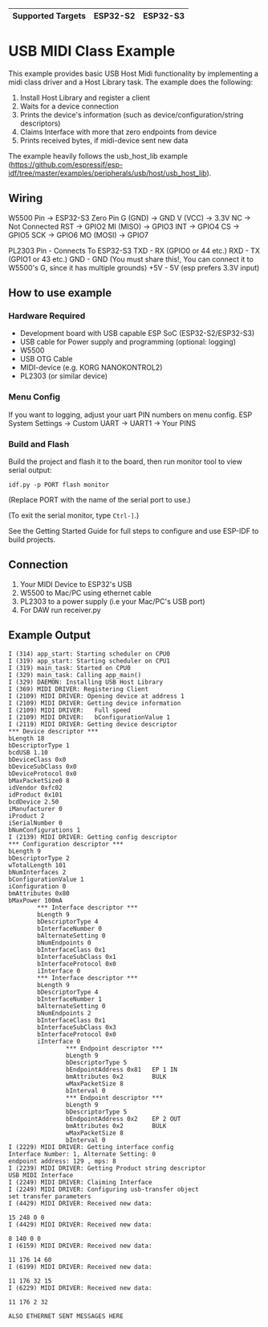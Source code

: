 | Supported Targets | ESP32-S2 | ESP32-S3 |
| ----------------- | -------- | -------- |

# USB MIDI Class Example


This example provides basic USB Host Midi functionality by implementing a midi class driver and a Host Library task. The example does the following:

1. Install Host Library and register a client
2. Waits for a device connection
3. Prints the device's information (such as device/configuration/string descriptors)
4. Claims Interface with more that zero endpoints from device
5. Prints received bytes, if midi-device sent new data

The example heavily follows the usb_host_lib example (https://github.com/espressif/esp-idf/tree/master/examples/peripherals/usb/host/usb_host_lib).

## Wiring

W5500 Pin -> ESP32-S3 Zero Pin
G (GND)   -> GND
V (VCC)   -> 3.3V
NC        -> Not Connected
RST       -> GPIO2
MI (MISO) -> GPIO3
INT       -> GPIO4
CS        -> GPIO5
SCK       -> GPIO6
MO (MOSI) -> GPIO7

PL2303 Pin - Connects To ESP32-S3
TXD - RX (GPIO0 or 44 etc.)
RXD - TX (GPIO1 or 43 etc.)
GND - GND (You must share this!, You can connect it to W5500's G, since it has multiple grounds)
+5V - 5V (esp prefers 3.3V input)


## How to use example

### Hardware Required

- Development board with USB capable ESP SoC (ESP32-S2/ESP32-S3)
- USB cable for Power supply and programming (optional: logging)
- W5500
- USB OTG Cable
- MIDI-device (e.g. KORG NANOKONTROL2)
- PL2303 (or similar device)

### Menu Config
If you want to logging, adjust your uart PIN numbers on menu config.
ESP System Settings -> Custom UART -> UART1 -> Your PINS

### Build and Flash

Build the project and flash it to the board, then run monitor tool to view serial output:

```
idf.py -p PORT flash monitor
```

(Replace PORT with the name of the serial port to use.)

(To exit the serial monitor, type ``Ctrl-]``.)

See the Getting Started Guide for full steps to configure and use ESP-IDF to build projects.

## Connection

1. Your MIDI Device to ESP32's USB
2. W5500 to Mac/PC using ethernet cable
3. PL2303 to a power supply (i.e your Mac/PC's USB port)
4. For DAW run receiver.py

## Example Output

```
I (314) app_start: Starting scheduler on CPU0
I (319) app_start: Starting scheduler on CPU1
I (319) main_task: Started on CPU0
I (329) main_task: Calling app_main()
I (329) DAEMON: Installing USB Host Library
I (369) MIDI DRIVER: Registering Client
I (2109) MIDI DRIVER: Opening device at address 1
I (2109) MIDI DRIVER: Getting device information
I (2109) MIDI DRIVER:   Full speed
I (2109) MIDI DRIVER:   bConfigurationValue 1
I (2119) MIDI DRIVER: Getting device descriptor
*** Device descriptor ***
bLength 18
bDescriptorType 1
bcdUSB 1.10
bDeviceClass 0x0
bDeviceSubClass 0x0
bDeviceProtocol 0x0
bMaxPacketSize0 8
idVendor 0xfc02
idProduct 0x101
bcdDevice 2.50
iManufacturer 0
iProduct 2
iSerialNumber 0
bNumConfigurations 1
I (2139) MIDI DRIVER: Getting config descriptor
*** Configuration descriptor ***
bLength 9
bDescriptorType 2
wTotalLength 101
bNumInterfaces 2
bConfigurationValue 1
iConfiguration 0
bmAttributes 0x80
bMaxPower 100mA
        *** Interface descriptor ***
        bLength 9
        bDescriptorType 4
        bInterfaceNumber 0
        bAlternateSetting 0
        bNumEndpoints 0
        bInterfaceClass 0x1
        bInterfaceSubClass 0x1
        bInterfaceProtocol 0x0
        iInterface 0
        *** Interface descriptor ***
        bLength 9
        bDescriptorType 4
        bInterfaceNumber 1
        bAlternateSetting 0
        bNumEndpoints 2
        bInterfaceClass 0x1
        bInterfaceSubClass 0x3
        bInterfaceProtocol 0x0
        iInterface 0
                *** Endpoint descriptor ***
                bLength 9
                bDescriptorType 5
                bEndpointAddress 0x81   EP 1 IN
                bmAttributes 0x2        BULK
                wMaxPacketSize 8
                bInterval 0
                *** Endpoint descriptor ***
                bLength 9
                bDescriptorType 5
                bEndpointAddress 0x2    EP 2 OUT
                bmAttributes 0x2        BULK
                wMaxPacketSize 8
                bInterval 0
I (2229) MIDI DRIVER: Getting interface config
Interface Number: 1, Alternate Setting: 0 
endpoint address: 129 , mps: 8
I (2239) MIDI DRIVER: Getting Product string descriptor
USB MIDI Interface
I (2249) MIDI DRIVER: Claiming Interface
I (2249) MIDI DRIVER: Configuring usb-transfer object
set transfer parameters
I (4429) MIDI DRIVER: Received new data: 

15 248 0 0 
I (4429) MIDI DRIVER: Received new data: 

8 140 0 0 
I (6159) MIDI DRIVER: Received new data: 

11 176 14 60 
I (6199) MIDI DRIVER: Received new data: 

11 176 32 15 
I (6229) MIDI DRIVER: Received new data: 

11 176 2 32 

ALSO ETHERNET SENT MESSAGES HERE
```
